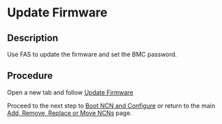 # Update Firmware

## Description

Use FAS to update the firmware and set the BMC password.

## Procedure

Open a new tab and follow [Update Firmware](../../firmware/Update_Firmware_with_FAS.md)

Proceed to the next step to [Boot NCN and Configure](Boot_NCN.md) or return to the main [Add, Remove, Replace or Move NCNs](../Add_Remove_Replace_NCNs.md) page.

